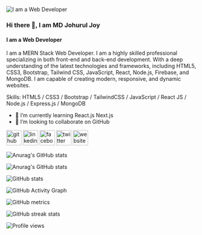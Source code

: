 ![I am a Web Developer](https://media.licdn.com/dms/image/D5616AQGvBZRSMo5voA/profile-displaybackgroundimage-shrink_350_1400/0/1685637402295?e=1691020800&v=beta&t=jAxl8A6GL2eH6cgvqOC-Aw0DM8r8Yt3XdrdWH3VBW0E)

### Hi there 👋, I am MD Johurul Joy
#### I am a Web Developer

I am a MERN Stack Web Developer. I am a highly skilled professional specializing in both front-end and back-end development. With a deep understanding of the latest technologies and frameworks, including HTML5, CSS3, Bootstrap, Tailwind CSS, JavaScript, React, Node.js, Firebase, and MongoDB. I am capable of creating modern, responsive, and dynamic websites.

Skills: HTML5 / CSS3 / Bootstrap / TailwindCSS / JavaScript / React JS / Node.js / Express.js / MongoDB

- 🌱 I’m currently learning React.js Next.js 
- 👯 I’m looking to collaborate on GitHub 


[<img src='https://cdn.jsdelivr.net/npm/simple-icons@3.0.1/icons/github.svg' alt='github' height='40'>](https://github.com/https://github.com/johuruljoy69)  [<img src='https://cdn.jsdelivr.net/npm/simple-icons@3.0.1/icons/linkedin.svg' alt='linkedin' height='40'>](https://www.linkedin.com/in/https://www.linkedin.com/in/johuruljoy69//)  [<img src='https://cdn.jsdelivr.net/npm/simple-icons@3.0.1/icons/facebook.svg' alt='facebook' height='40'>](https://www.facebook.com/https://www.facebook.com/johuruljoy69)  [<img src='https://cdn.jsdelivr.net/npm/simple-icons@3.0.1/icons/twitter.svg' alt='twitter' height='40'>](https://twitter.com/https://twitter.com/Johuruljoy69)  [<img src='https://cdn.jsdelivr.net/npm/simple-icons@3.0.1/icons/icloud.svg' alt='website' height='40'>](http://johuruljoy.xyz/)  

![Anurag's GitHub stats](https://github-readme-stats.vercel.app/api?username=anuraghazra&show_icons=true&theme=transparent)

![Anurag's GitHub stats](https://github-readme-stats.vercel.app/api?username=anuraghazra&show_icons=true&theme=radical)

![GitHub stats](https://github-readme-stats.vercel.app/api?username=https://github.com/johuruljoy69&show_icons=true)  

![GitHub Activity Graph](https://activity-graph.herokuapp.com/graph?username=https://github.com/johuruljoy69)  

![GitHub metrics](https://metrics.lecoq.io/https://github.com/johuruljoy69)  

![GitHub streak stats](https://streak-stats.demolab.com/?user=https://github.com/johuruljoy69)  

![Profile views](https://gpvc.arturio.dev/https://github.com/johuruljoy69)  
